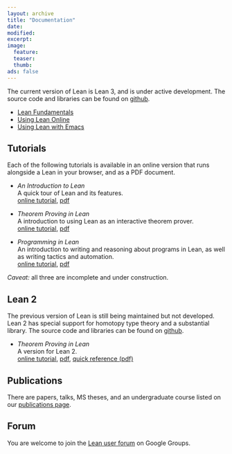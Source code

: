 ```yaml
---
layout: archive
title: "Documentation"
date:
modified:
excerpt:
image:
  feature:
  teaser:
  thumb:
ads: false
---
```


The current version of Lean is Lean 3, and is under active
development. The source code and libraries can be found on
[github](http://github.com/leanprover/lean).

- [Lean Fundamentals](fundamentals)
- [Using Lean Online](online)
- [Using Lean with Emacs](emacs)

## Tutorials

Each of the following tutorials is available in an online version that
runs alongside a Lean in your browser, and as a PDF document.

- *An Introduction to Lean*<br />
  A quick tour of Lean and its features.<br /> 
  [online tutorial](../introduction_to_lean),
  [pdf](../introduction_to_lean/introduction_to_lean.pdf)<br />

- *Theorem Proving in Lean*<br />
  A introduction to using Lean as an interactive theorem prover. <br /> 
  [online tutorial](../theorem_proving_in_lean),
  [pdf](../theorem_proving_in_lean/theorem_proving_in_lean.pdf)<br />

- *Programming in Lean*<br />
  An introduction to writing and reasoning about programs in Lean, as well as
  writing tactics and automation.<br /> 
  [online tutorial](../programming_in_lean),
  [pdf](../programming_in_lean/programming_in_lean.pdf) <br />
  
*Caveat:* all three are incomplete and under construction.

## Lean 2

The previous version of Lean is still being maintained but not
developed. Lean 2 has special support for homotopy type theory and a
substantial library. The source code and libraries can be found on
[github](http://github.com/leanprover/lean2).

- *Theorem Proving in Lean*<br />
  A version for Lean 2.<br />
  [online tutorial](../tutorial),
  [pdf](../tutorial/tutorial.pdf),
  [quick reference (pdf)](../tutorial/quickref)

## Publications

There are papers, talks, MS theses, and an undergraduate course listed
on our [publications page](publications).

## Forum

You are welcome to join the [Lean user
  forum](https://groups.google.com/forum/#!forum/lean-user) on Google
  Groups.

